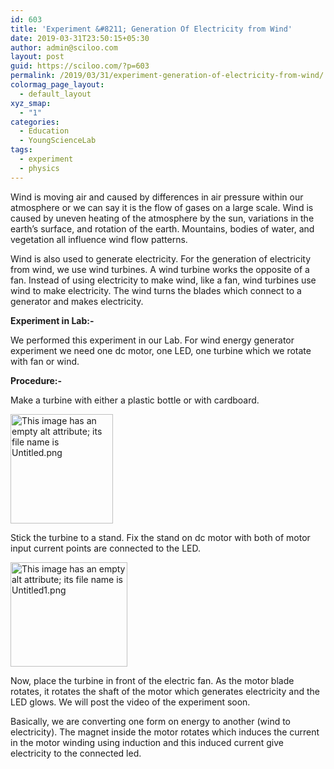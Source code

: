 ```yaml
---
id: 603
title: 'Experiment &#8211; Generation Of Electricity from Wind'
date: 2019-03-31T23:50:15+05:30
author: admin@sciloo.com
layout: post
guid: https://sciloo.com/?p=603
permalink: /2019/03/31/experiment-generation-of-electricity-from-wind/
colormag_page_layout:
  - default_layout
xyz_smap:
  - "1"
categories:
  - Education
  - YoungScienceLab
tags:
  - experiment
  - physics
---
```

<span style="font-weight: 400;">Wind is moving air and caused by differences in air pressure within our atmosphere or we can say it is the flow of gases on a large scale. Wind is caused by uneven heating of the atmosphere by the sun, variations in the earth’s surface, and rotation of the earth. Mountains, bodies of water, and vegetation all influence wind flow patterns.</span>

<span style="font-weight: 400;">Wind is also used to generate electricity. For the generation of electricity from wind, we use wind turbines. A wind turbine works the opposite of a fan. Instead of using electricity to make wind, like a fan, wind turbines use wind to make electricity. The wind turns the blades which connect to a generator and makes electricity.</span>

**Experiment in Lab:-**

<span style="font-weight: 400;">We performed this experiment in our Lab. For wind energy generator experiment we need one dc motor, one LED, one turbine which we rotate with fan or wind.</span>

**Procedure:-**

<span style="font-weight: 400;">Make a turbine with either a plastic bottle or with cardboard.</span>

<img loading="lazy" class="" src="http://sciloo.com/wp-content/uploads/2019/03/Untitled.png" alt="This image has an empty alt attribute; its file name is Untitled.png" width="164" height="175" /> 

<span style="font-weight: 400;">Stick the turbine to a stand. Fix the stand on dc motor with both of motor input current points are connected to the LED.</span>

<img loading="lazy" class="" src="http://sciloo.com/wp-content/uploads/2019/03/Untitled1.png" alt="This image has an empty alt attribute; its file name is Untitled1.png" width="187" height="167" /> 

<span style="font-weight: 400;">Now, place the turbine in front of the electric fan. As the motor blade rotates, it rotates the shaft of the motor which generates electricity and the LED glows. We will post the video of the experiment soon.</span>

Basically, we are converting one form on energy to another (wind to electricity). The magnet inside the motor rotates which induces the current in the motor winding using induction and this induced current give electricity to the connected led.